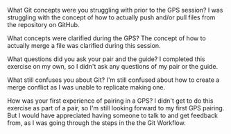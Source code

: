What Git concepts were you struggling with prior to the GPS session?
I was struggling with the concept of how to actually push and/or pull files from the repository on GitHub.

What concepts were clarified during the GPS?
The concept of how to actually merge a file was clarified during this session.

What questions did you ask your pair and the guide?
I completed this exercise on my own, so I didn't ask any questions of my pair or the guide.

What still confuses you about Git?
I'm still confused about how to create a merge conflict as I was unable to replicate making one.

How was your first experience of pairing in a GPS?
I didn't get to do this exercise as part of a pair, so I'm still looking forward to my first GPS pairing.  But I would have appreciated having someone to talk to and get feedback from, as I was going through the steps in the the Git Workflow.